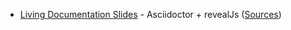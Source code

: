 - [Living Documentation Slides](https://baldir-fr.github.io/slides-living-documentation/) - Asciidoctor + revealJs ([Sources](https://github.com/baldir-fr/slides-living-documentation))
